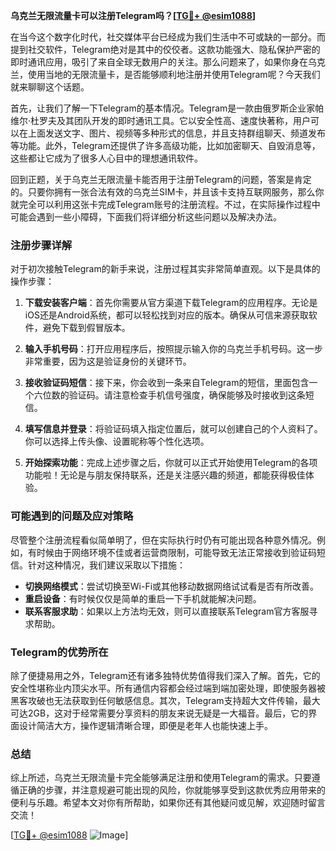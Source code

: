 **乌克兰无限流量卡可以注册Telegram吗？[[TG💪+ @esim1088](https://t.me/s/esim1088)]**

在当今这个数字化时代，社交媒体平台已经成为我们生活中不可或缺的一部分。而提到社交软件，Telegram绝对是其中的佼佼者。这款功能强大、隐私保护严密的即时通讯应用，吸引了来自全球无数用户的关注。那么问题来了，如果你身在乌克兰，使用当地的无限流量卡，是否能够顺利地注册并使用Telegram呢？今天我们就来聊聊这个话题。

首先，让我们了解一下Telegram的基本情况。Telegram是一款由俄罗斯企业家帕维尔·杜罗夫及其团队开发的即时通讯工具。它以安全性高、速度快著称，用户可以在上面发送文字、图片、视频等多种形式的信息，并且支持群组聊天、频道发布等功能。此外，Telegram还提供了许多高级功能，比如加密聊天、自毁消息等，这些都让它成为了很多人心目中的理想通讯软件。

回到正题，关于乌克兰无限流量卡能否用于注册Telegram的问题，答案是肯定的。只要你拥有一张合法有效的乌克兰SIM卡，并且该卡支持互联网服务，那么你就完全可以利用这张卡完成Telegram账号的注册流程。不过，在实际操作过程中可能会遇到一些小障碍，下面我们将详细分析这些问题以及解决办法。

### 注册步骤详解

对于初次接触Telegram的新手来说，注册过程其实非常简单直观。以下是具体的操作步骤：

1. **下载安装客户端**：首先你需要从官方渠道下载Telegram的应用程序。无论是iOS还是Android系统，都可以轻松找到对应的版本。确保从可信来源获取软件，避免下载到假冒版本。

2. **输入手机号码**：打开应用程序后，按照提示输入你的乌克兰手机号码。这一步非常重要，因为这是验证身份的关键环节。

3. **接收验证码短信**：接下来，你会收到一条来自Telegram的短信，里面包含一个六位数的验证码。请注意检查手机信号强度，确保能够及时接收到这条短信。

4. **填写信息并登录**：将验证码填入指定位置后，就可以创建自己的个人资料了。你可以选择上传头像、设置昵称等个性化选项。

5. **开始探索功能**：完成上述步骤之后，你就可以正式开始使用Telegram的各项功能啦！无论是与朋友保持联系，还是关注感兴趣的频道，都能获得极佳体验。

### 可能遇到的问题及应对策略

尽管整个注册流程看似简单明了，但在实际执行时仍有可能出现各种意外情况。例如，有时候由于网络环境不佳或者运营商限制，可能导致无法正常接收到验证码短信。针对这种情况，我们建议采取以下措施：

- **切换网络模式**：尝试切换至Wi-Fi或其他移动数据网络试试看是否有所改善。
- **重启设备**：有时候仅仅是简单的重启一下手机就能解决问题。
- **联系客服求助**：如果以上方法均无效，则可以直接联系Telegram官方客服寻求帮助。

### Telegram的优势所在

除了便捷易用之外，Telegram还有诸多独特优势值得我们深入了解。首先，它的安全性堪称业内顶尖水平。所有通信内容都会经过端到端加密处理，即使服务器被黑客攻破也无法获取到任何敏感信息。其次，Telegram支持超大文件传输，最大可达2GB，这对于经常需要分享资料的朋友来说无疑是一大福音。最后，它的界面设计简洁大方，操作逻辑清晰合理，即便是老年人也能快速上手。

### 总结

综上所述，乌克兰无限流量卡完全能够满足注册和使用Telegram的需求。只要遵循正确的步骤，并注意规避可能出现的风险，你就能够享受到这款优秀应用带来的便利与乐趣。希望本文对你有所帮助，如果你还有其他疑问或见解，欢迎随时留言交流！

[[TG💪+ @esim1088](https://t.me/s/esim1088) ![Image](https://i.postimg.cc/4NQfJmqS/Snipaste-2025-05-13-00-14-12.png)]